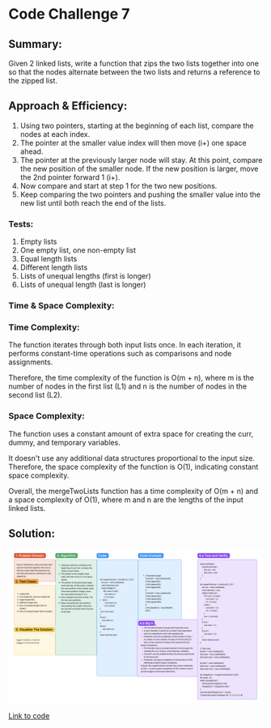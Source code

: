 # Code Challenge 7

## Summary:

Given 2 linked lists, write a function that zips the two lists together into one so that the nodes alternate between the two lists and returns a reference to the zipped list.

## Approach & Efficiency:

1. Using two pointers, starting at the beginning of each list, compare the nodes at each index.
2. The pointer at the smaller value index will then move (i+) one space ahead.
3. The pointer at the previously larger node will stay. At this point, compare the new position of the smaller node. If the new position is larger, move the 2nd pointer forward 1 (i+).
4. Now compare and start at step 1 for the two new positions.
5. Keep comparing the two pointers and pushing the smaller value into the new list until both reach the end of the lists.

### Tests:

1. Empty lists
2. One empty list, one non-empty list
3. Equal length lists
4. Different length lists
5. Lists of unequal lengths (first is longer)
6. Lists of unequal length (last is longer)

### Time & Space Complexity:

### Time Complexity:
The function iterates through both input lists once.
In each iteration, it performs constant-time operations such as comparisons and node assignments.

Therefore, the time complexity of the function is O(m + n), where m is the number of nodes in the first list (L1) and n is the number of nodes in the second list (L2).

### Space Complexity:
The function uses a constant amount of extra space for creating the curr, dummy, and temporary variables.

It doesn't use any additional data structures proportional to the input size.
Therefore, the space complexity of the function is O(1), indicating constant space complexity.

Overall, the mergeTwoLists function has a time complexity of O(m + n) and a space complexity of O(1), where m and n are the lengths of the input linked lists.

## Solution:

![Whiteboard Solution](./linkedlistzipped.png)

[Link to code](./index.js)
